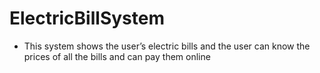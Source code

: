 # ElectricBillSystem
-	This system shows the user’s electric bills and the user can know the prices of all the bills and can pay them online
